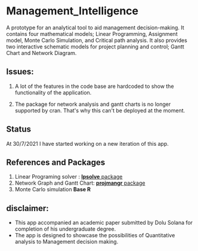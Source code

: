 # Management_Intelligence
A prototype for an analytical tool to aid management decision-making. It contains four mathematical models; Linear Programming, Assignment model, Monte Carlo Simulation, and Critical path analysis. It also provides two interactive schematic models for project planning and control; Gantt Chart and Network Diagram.

## Issues:
1. A lot of the features in the code base are hardcoded to show the functionality of the application.

2. The package for network analysis and gantt charts is no longer supported by cran. That's why this can't be deployed at the moment.

## Status
At 30/7/2021 I have started working on a new iteration of this app. 

## References and Packages
1. Linear Programing solver : [**lpsolve** package](http://web.mit.edu/lpsolve/doc/)
2. Network Graph and Gantt Chart: [**projmangr** package](https://github.com/bgreenawald/projmanr)
3. Monte Carlo simulation **Base R**

## disclaimer:
* This app accompanied an academic paper submitted by Dolu Solana for completion of his undergraduate degree.
* The app is designed to showcase the possibilities of Quantitative analysis to Management decision making.



